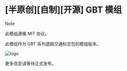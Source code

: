 # \[半原创\]\[自制\]\[开源\] GBT 模组

> [!NOTE]
> 此模组遵循 MIT 协议。

此模组作为 GBT 系列道路交通标志包的模组版本。

![logo](//drive.gteh.top/api/raw/?path=/GBT%20%E7%B3%BB%E5%88%97%E8%BF%BD%E5%8A%A0%E5%8C%85/img/banner.png)

更多信息请等待正式发布。